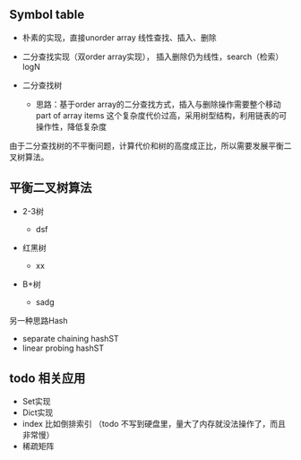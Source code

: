 Symbol table
-
- 朴素的实现，直接unorder array 线性查找、插入、删除
- 二分查找实现（双order array实现）， 插入删除仍为线性，search（检索） logN

- 二分查找树
  - 思路：基于order array的二分查找方式，插入与删除操作需要整个移动 part of array items
      这个复杂度代价过高，采用树型结构，利用链表的可操作性，降低复杂度

由于二分查找树的不平衡问题，计算代价和树的高度成正比，所以需要发展平衡二叉树算法。

平衡二叉树算法
-
- 2-3树
  - dsf

- 红黑树
  - xx
- B+树
  - sadg

另一种思路Hash
- separate chaining hashST
- linear probing hashST

todo 相关应用
-
- Set实现
- Dict实现
- index 比如倒排索引
（todo 不写到硬盘里，量大了内存就没法操作了，而且非常慢）
- 稀疏矩阵
